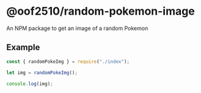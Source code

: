 # @oof2510/random-pokemon-image

An NPM package to get an image of a random Pokemon

## Example

```js
const { randomPokeImg } = require("./index");

let img = randomPokeImg();

console.log(img);
```
